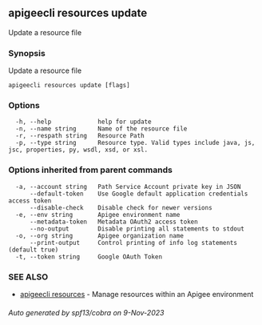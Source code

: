 ## apigeecli resources update

Update a resource file

### Synopsis

Update a resource file

```
apigeecli resources update [flags]
```

### Options

```
  -h, --help             help for update
  -n, --name string      Name of the resource file
  -r, --respath string   Resource Path
  -p, --type string      Resource type. Valid types include java, js, jsc, properties, py, wsdl, xsd, or xsl.
```

### Options inherited from parent commands

```
  -a, --account string   Path Service Account private key in JSON
      --default-token    Use Google default application credentials access token
      --disable-check    Disable check for newer versions
  -e, --env string       Apigee environment name
      --metadata-token   Metadata OAuth2 access token
      --no-output        Disable printing all statements to stdout
  -o, --org string       Apigee organization name
      --print-output     Control printing of info log statements (default true)
  -t, --token string     Google OAuth Token
```

### SEE ALSO

* [apigeecli resources](apigeecli_resources.md)	 - Manage resources within an Apigee environment

###### Auto generated by spf13/cobra on 9-Nov-2023
